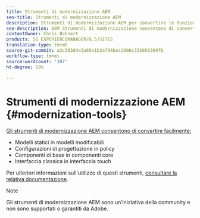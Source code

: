 ```yaml
---
title: Strumenti di modernizzazione AEM
seo-title: Strumenti di modernizzazione AEM
description: Strumenti di modernizzazione AEM per convertire le funzionalità di AEM legacy nella tecnologia più recente
seo-description: AEM Strumenti di modernizzazione consentono di convertire facilmente le funzionalità AEM legacy nella tecnologia più recente
contentOwner: Chris Bohnert
products: SG_EXPERIENCEMANAGER/6.5/SITES
translation-type: tm+mt
source-git-commit: a3c303d4e3a85e1b2e794bec2006c335056309fb
workflow-type: tm+mt
source-wordcount: '107'
ht-degree: 58%

---
```



# Strumenti di modernizzazione AEM {#modernization-tools}

[Gli strumenti di modernizzazione AEM consentono di convertire facilmente:](http://opensource.adobe.com/aem-modernize-tools/)

* [](page-templates-static.md)Modelli statici in modelli modificabili[](page-templates-editable.md)
* [](page-templates-static.md)Configurazioni di progettazione in policy[](page-templates-editable.md)
* [](/help/sites-authoring/default-components-foundation.md)Componenti di base in componenti core[](https://docs.adobe.com/content/help/it-IT/experience-manager-core-components/using/introduction.html)
* [](website.md)Interfaccia classica in interfaccia touch[](touch-ui-concepts.md)

Per ulteriori informazioni sull&#39;utilizzo di questi strumenti, [consultare la relativa documentazione](http://opensource.adobe.com/aem-modernize-tools/).

>[!NOTE]
>
>Gli strumenti di modernizzazione AEM sono un’iniziativa della community e non sono supportati o garantiti da Adobe.